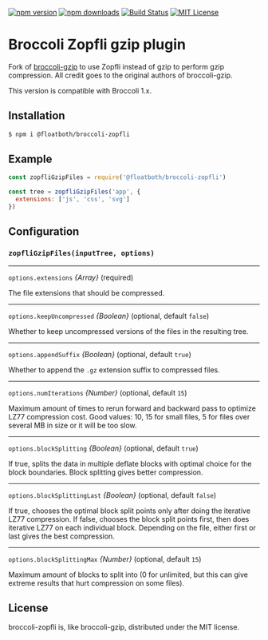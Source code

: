 [![npm version](https://img.shields.io/npm/v/@floatboth/broccoli-zopfli.svg)](https://www.npmjs.com/package/@floatboth/broccoli-zopfli)
[![npm downloads](https://img.shields.io/npm/dt/@floatboth/broccoli-zopfli.svg)](https://www.npmjs.com/package/@floatboth/broccoli-zopfli)
[![Build Status](https://travis-ci.org/myfreeweb/broccoli-zopfli.svg?branch=master)](https://travis-ci.org/myfreeweb/broccoli-zopfli)
[![MIT License](https://img.shields.io/badge/mit-license-green.svg?style=flat)](https://mit-license.org/)

# Broccoli Zopfli gzip plugin

Fork of [broccoli-gzip](https://github.com/salsify/broccoli-gzip) to use Zopfli instead of gzip to perform gzip compression. All credit goes to the original authors of broccoli-gzip.

This version is compatible with Broccoli 1.x.

## Installation

```bash
$ npm i @floatboth/broccoli-zopfli
```


## Example

```javascript
const zopfliGzipFiles = require('@floatboth/broccoli-zopfli')

const tree = zopfliGzipFiles('app', {
  extensions: ['js', 'css', 'svg']
})
```


## Configuration

### `zopfliGzipFiles(inputTree, options)`

---

`options.extensions` *{Array}* (required)

The file extensions that should be compressed.

---

`options.keepUncompressed` *{Boolean}* (optional, default `false`)

Whether to keep uncompressed versions of the files in the resulting tree.

---

`options.appendSuffix` *{Boolean}* (optional, default `true`)

Whether to append the `.gz` extension suffix to compressed files.

---

`options.numIterations` *{Number}* (optional, default `15`)

Maximum amount of times to rerun forward and backward pass to optimize LZ77 compression cost. Good values: 10, 15 for small files, 5 for files over several MB in size or it will be too slow.

---

`options.blockSplitting` *{Boolean}* (optional, default `true`) 

If true, splits the data in multiple deflate blocks with optimal choice for the block boundaries. Block splitting gives better compression.

---

`options.blockSplittingLast` *{Boolean}* (optional, default `false`) 

If true, chooses the optimal block split points only after doing the iterative LZ77 compression. If false, chooses the block split points first, then does iterative LZ77 on each individual block. Depending on the file, either first or last gives the best compression.

---

`options.blockSplittingMax` *{Number}* (optional, default `15`) 

Maximum amount of blocks to split into (0 for unlimited, but this can give extreme results that hurt compression on some files).


## License

broccoli-zopfli is, like broccoli-gzip, distributed under the MIT license.

